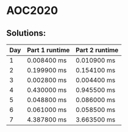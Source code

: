 # AOC2020
## Solutions:
| Day | Part 1 runtime | Part 2 runtime | 
|-----|----------------|----------------|
|1    | 0.008400 ms    | 0.010900 ms    |
|2    | 0.199900 ms    | 0.154100 ms    |
|3    | 0.002800 ms    | 0.004400 ms    |
|4    | 0.430000 ms    | 0.945500 ms    |
|5    | 0.048800 ms    | 0.086000 ms    |
|6    | 0.061000 ms    | 0.058500 ms    |
|7    | 4.387800 ms    | 3.663500 ms    |